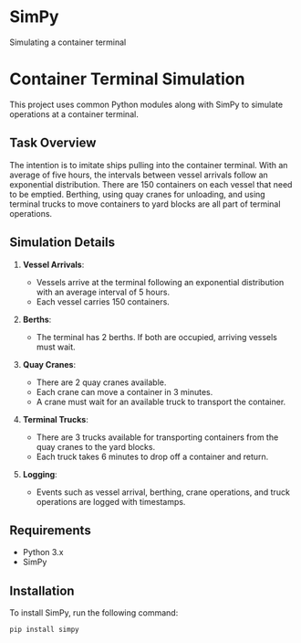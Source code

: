 # SimPy
Simulating a container terminal

# Container Terminal Simulation

This project uses common Python modules along with SimPy to simulate operations at a container terminal.

## Task Overview

The intention is to imitate ships pulling into the container terminal. With an average of five hours, the intervals between vessel arrivals follow an exponential distribution. There are 150 containers on each vessel that need to be emptied. Berthing, using quay cranes for unloading, and using terminal trucks to move containers to yard blocks are all part of terminal operations.

## Simulation Details

1. **Vessel Arrivals**:
    - Vessels arrive at the terminal following an exponential distribution with an average interval of 5 hours.
    - Each vessel carries 150 containers.

2. **Berths**:
    - The terminal has 2 berths. If both are occupied, arriving vessels must wait.

3. **Quay Cranes**:
    - There are 2 quay cranes available.
    - Each crane can move a container in 3 minutes.
    - A crane must wait for an available truck to transport the container.

4. **Terminal Trucks**:
    - There are 3 trucks available for transporting containers from the quay cranes to the yard blocks.
    - Each truck takes 6 minutes to drop off a container and return.

5. **Logging**:
    - Events such as vessel arrival, berthing, crane operations, and truck operations are logged with timestamps.

## Requirements

- Python 3.x
- SimPy

## Installation

To install SimPy, run the following command:

```bash
pip install simpy

